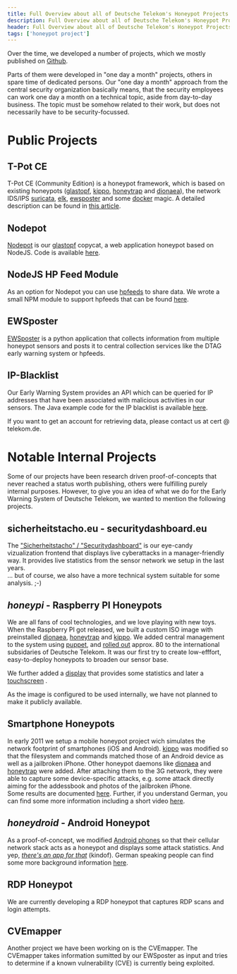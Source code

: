 ```yaml
---
title: Full Overview about all of Deutsche Telekom's Honeypot Projects
description: Full Overview about all of Deutsche Telekom's Honeypot Projects
header: Full Overview about all of Deutsche Telekom's Honeypot Projects
tags: ['honeypot project']
---
```


Over the time, we developed a number of projects, which we mostly published on [Github](https://github.com/dtag-dev-sec/).

Parts of them were developed in "one day a month" projects, others in spare time of dedicated persons.
Our "one day a month" approach from the central security organization basically means, that the
security employees can work one day a month on a technical topic, aside from day-to-day business. The topic must be somehow related to their work, but does not necessarily have to be security-focussed.

<!--more-->

# Public Projects

## T-Pot CE

T-Pot CE (Community Edition) is a honeypot framework, which is based on existing honeypots ([glastopf](http://glastopf.org/), [kippo](https://github.com/desaster/kippo), [honeytrap](http://honeytrap.carnivore.it/) and [dionaea](http://dionaea.carnivore.it/)), the network IDS/IPS [suricata](http://suricata-ids.org/), [elk](http://www.elasticsearch.org/overview/), [ewsposter](https://github.com/dtag-dev-sec/ews) and some
[docker](https://www.docker.com/) magic. A detailed description can be found in [this article](http://dtag-dev-sec.github.io/mediator/feature/2015/03/11/concept.html).

## Nodepot

[Nodepot](https://github.com/schmalle/Nodepot) is our [glastopf](http://glastopf.org/) copycat, a web application honeypot based on NodeJS. Code is available [here](https://github.com/schmalle/Nodepot).

## NodeJS HP Feed Module

As an option for Nodepot you can use [hpfeeds](https://github.com/rep/hpfeeds) to share data.
We wrote a small NPM module to support hpfeeds that can be found [here](https://github.com/schmalle/nodejs-hpfeeds).

## EWSposter

[EWSposter](https://github.com/dtag-dev-sec/ews) is a python application that collects information from multiple honeypot sensors and posts it to central collection services like the DTAG early warning system or hpfeeds.


## IP-Blacklist

Our Early Warning System provides an API which can be queried for IP addresses that have been associated with malicious activities in our sensors.
The Java example code for the IP blacklist is available [here](https://github.com/dev-t-sec/BadIPFetch).

If you want to get an account for retrieving data, please contact us at cert @ telekom.de.

# Notable Internal Projects
Some of our projects have been research driven proof-of-concepts that never reached a status worth publishing, others were fulfilling purely internal purposes. However, to give you an idea of what we do for the Early Warning System of Deutsche Telekom, we wanted to mention the following projects.

## sicherheitstacho.eu - securitydashboard.eu
The ["Sicherheitstacho" / "Securitydashboard"](http://sicherheitstacho.eu) is our eye-candy vizualization frontend that displays live cyberattacks in a manager-friendly way. It provides live statistics from the sensor network we setup in the last years.  <br>
... but of course, we also have a more technical system suitable for some analysis. ;-)

## *honeypi* - Raspberry PI Honeypots 
We are all fans of cool technologies, and we love playing with new toys. When the Raspberry PI got released, we built a custom ISO image with preinstalled [dionaea](http://dionaea.carnivore.it/), [honeytrap](http://honeytrap.carnivore.it/) and [kippo](https://github.com/desaster/kippo). We added central management to the system using [puppet](https://puppetlabs.com/), and <a href="/assets/images/rpi.jpg" target="_blank">rolled out</a> approx. 80 to the international subsidaries of Deutsche Telekom. It was our first try to create low-efffort, easy-to-deploy honeypots to broaden our sensor base.

We further added a <a href="/assets/images/honeypi-display1.jpg" target="blank">display</a> that provides some statistics and later a <a href="/assets/images/honeypi-display2.jpg" target="blank">touchscreen</a> .

As the image is configured to be used internally, we have not planned to make it publicly available. 


## Smartphone Honeypots
In early 2011 we setup a mobile honeypot project wich simulates the network footprint of smartphones (iOS and Android). [kippo](https://github.com/desaster/kippo) was modified so that the filesystem and commands matched those of an Android device as well as a jailbroken iPhone. Other honeypot daemons like [dionaea](http://dionaea.carnivore.it/) and  [honeytrap](http://honeytrap.carnivore.it/) were added. After attaching them to the 3G network, they were able to capture some device-specific attacks, e.g. some attack directly aiming for the addessbook and photos of the jailbroken iPhone.<br>
Some results are documented [here](http://arxiv.org/pdf/1301.7257v1.pdf). Further, if you understand German, you can find some more information including a short video [here](http://www.heise.de/security/meldung/Smartphone-Honeypots-im-Mobilfunknetz-der-Telekom-1630359.html).


##  *honeydroid* - Android Honeypot
As a proof-of-concept, we modified <a href="/assets/images/honeydroid.jpg" target="blank">Android phones</a> so that their cellular network stack acts as a honeypot and displays some attack statistics. And yep, *<a href="/assets/images/app.jpg" target="blank">there's an app for that</a>* (kindof). German speaking people can find some more background information [here](http://www.heise.de/security/meldung/Honeydroid-Android-Handy-wird-zur-Hackerfalle-1980058.html). 

## RDP Honeypot
We are currently developing a RDP honeypot that captures RDP scans and login attempts. 

## CVEmapper
Another project we have been working on is the CVEmapper. The CVEmapper takes information sumitted by our EWSposter as input and tries to determine if a known vulnerability (CVE) is currently being exploited. 
